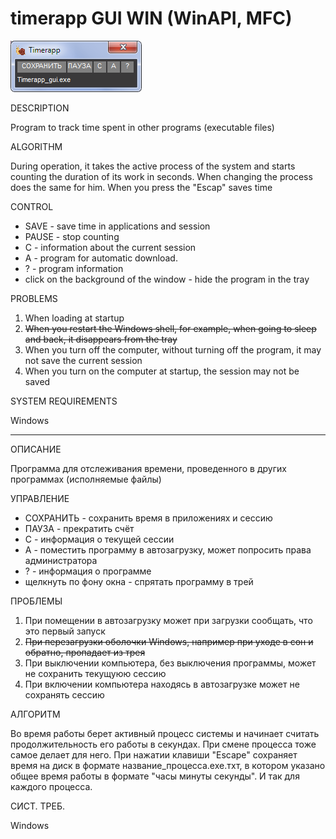 # timerapp GUI WIN (WinAPI, MFC)
![timerapp screen](https://raw.githubusercontent.com/born-to-die/timerapp_gui_win/master/screens/screen_1.png)

DESCRIPTION

Program to track time spent in other programs (executable files)

ALGORITHM

During operation, it takes the active process of the system and 
starts counting the duration of its work in seconds. When changing 
the process does the same for him. When you press the "Escap" saves time

CONTROL

* SAVE - save time in applications and session
* PAUSE - stop counting
* C - information about the current session
* A - program for automatic download.
* ? - program information
* click on the background of the window - hide the program in the tray

PROBLEMS

1. When loading at startup
2. ~~When you restart the Windows shell, for example, when going to sleep and back, it disappears from the tray~~
3. When you turn off the computer, without turning off the program, it may not save the current session
4. When you turn on the computer at startup, the session may not be saved

SYSTEM REQUIREMENTS

Windows

---

ОПИСАНИЕ

Программа для отслеживания времени, проведенного в других программах 
(исполняемые файлы)

УПРАВЛЕНИЕ

* СОХРАНИТЬ - сохранить время в приложениях и сессию
* ПАУЗА - прекратить счёт
* С - информация о текущей сессии
* А - поместить программу в автозагрузку, может попросить права администратора
* ? - информация о программе
* щелкнуть по фону окна - спрятать программу в трей

ПРОБЛЕМЫ

1. При помещении в автозагрузку может при загрузки сообщать, что это первый запуск
2. ~~При перезагрузки оболочки Windows, например при уходе в сон и обратно, пропадает из трея~~
3. При выключении компьютера, без выключения программы, может не сохранить текущуюю сессию
4. При включении компьютера находясь в автозагрузке может не сохранять сессию

АЛГОРИТМ

Во время работы берет активный процесс системы и начинает считать 
продолжительность его работы в секундах. При смене процесса тоже 
самое делает для него. При нажатии клавиши "Escape" сохраняет время 
на диск в формате название_процесса.ехе.тхт, в котором указано 
общее время работы в формате "часы минуты секунды". И так для каждого процесса. 

СИСТ. ТРЕБ. 

Windows
